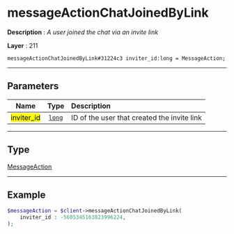 # messageActionChatJoinedByLink

**Description** : *A user joined the chat via an invite link*

**Layer** : 211

```tl
messageActionChatJoinedByLink#31224c3 inviter_id:long = MessageAction;
```

---

## Parameters

| Name | Type | Description |
| :---: | :---: | :--- |
| <mark>inviter_id</mark> | [`long`](type/long) | ID of the user that created the invite link |

---

## Type

[MessageAction](type/MessageAction)

---

## Example

```php
$messageAction = $client->messageActionChatJoinedByLink(
	inviter_id : -5605345163823996224,
);
```